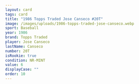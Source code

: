 ```yaml
---
layout: card
tags: card
title: "1986 Topps Traded Jose Canseco #20T"
image: /images/uploads/1986-topps-traded-jose-canseco.webp
sport: Baseball
year: 1986
brand: Topps Traded
player: Jose Canseco
lastName: Canseco
number: 20T
isRookie: true
condition: NR-MINT
value: 6
displayCase: ""
order: 10
---
```

